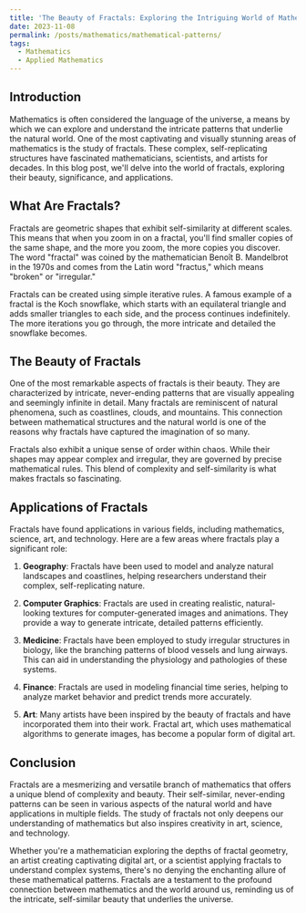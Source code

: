 ```yaml
---
title: 'The Beauty of Fractals: Exploring the Intriguing World of Mathematical Patterns'
date: 2023-11-08
permalink: /posts/mathematics/mathematical-patterns/
tags:
  - Mathematics
  - Applied Mathematics
---
```


## Introduction

Mathematics is often considered the language of the universe, a means by which we can explore and understand the intricate patterns that underlie the natural world. One of the most captivating and visually stunning areas of mathematics is the study of fractals. These complex, self-replicating structures have fascinated mathematicians, scientists, and artists for decades. In this blog post, we'll delve into the world of fractals, exploring their beauty, significance, and applications.

## What Are Fractals?

Fractals are geometric shapes that exhibit self-similarity at different scales. This means that when you zoom in on a fractal, you'll find smaller copies of the same shape, and the more you zoom, the more copies you discover. The word "fractal" was coined by the mathematician Benoît B. Mandelbrot in the 1970s and comes from the Latin word "fractus," which means "broken" or "irregular."

Fractals can be created using simple iterative rules. A famous example of a fractal is the Koch snowflake, which starts with an equilateral triangle and adds smaller triangles to each side, and the process continues indefinitely. The more iterations you go through, the more intricate and detailed the snowflake becomes.

## The Beauty of Fractals

One of the most remarkable aspects of fractals is their beauty. They are characterized by intricate, never-ending patterns that are visually appealing and seemingly infinite in detail. Many fractals are reminiscent of natural phenomena, such as coastlines, clouds, and mountains. This connection between mathematical structures and the natural world is one of the reasons why fractals have captured the imagination of so many.

Fractals also exhibit a unique sense of order within chaos. While their shapes may appear complex and irregular, they are governed by precise mathematical rules. This blend of complexity and self-similarity is what makes fractals so fascinating.

## Applications of Fractals

Fractals have found applications in various fields, including mathematics, science, art, and technology. Here are a few areas where fractals play a significant role:

1. **Geography**: Fractals have been used to model and analyze natural landscapes and coastlines, helping researchers understand their complex, self-replicating nature.

2. **Computer Graphics**: Fractals are used in creating realistic, natural-looking textures for computer-generated images and animations. They provide a way to generate intricate, detailed patterns efficiently.

3. **Medicine**: Fractals have been employed to study irregular structures in biology, like the branching patterns of blood vessels and lung airways. This can aid in understanding the physiology and pathologies of these systems.

4. **Finance**: Fractals are used in modeling financial time series, helping to analyze market behavior and predict trends more accurately.

5. **Art**: Many artists have been inspired by the beauty of fractals and have incorporated them into their work. Fractal art, which uses mathematical algorithms to generate images, has become a popular form of digital art.

## Conclusion

Fractals are a mesmerizing and versatile branch of mathematics that offers a unique blend of complexity and beauty. Their self-similar, never-ending patterns can be seen in various aspects of the natural world and have applications in multiple fields. The study of fractals not only deepens our understanding of mathematics but also inspires creativity in art, science, and technology.

Whether you're a mathematician exploring the depths of fractal geometry, an artist creating captivating digital art, or a scientist applying fractals to understand complex systems, there's no denying the enchanting allure of these mathematical patterns. Fractals are a testament to the profound connection between mathematics and the world around us, reminding us of the intricate, self-similar beauty that underlies the universe.
